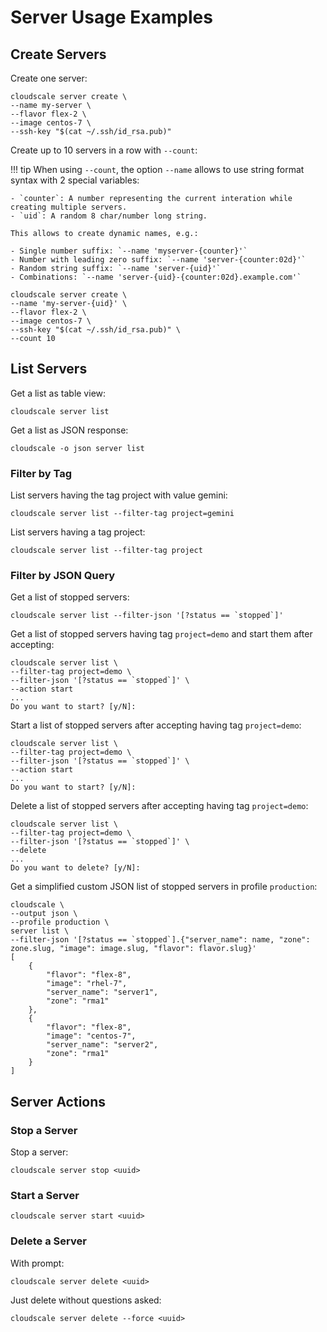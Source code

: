 # Server Usage Examples

## Create Servers

Create one server:

~~~shell
cloudscale server create \
--name my-server \
--flavor flex-2 \
--image centos-7 \
--ssh-key "$(cat ~/.ssh/id_rsa.pub)"
~~~

Create up to 10 servers in a row with `--count`:

!!! tip
    When using `--count`, the option `--name` allows to use string format syntax with 2 special variables:

    - `counter`: A number representing the current interation while creating multiple servers.
    - `uid`: A random 8 char/number long string.

    This allows to create dynamic names, e.g.:

    - Single number suffix: `--name 'myserver-{counter}'`
    - Number with leading zero suffix: `--name 'server-{counter:02d}'`
    - Random string suffix: `--name 'server-{uid}'`
    - Combinations: `--name 'server-{uid}-{counter:02d}.example.com'`

~~~shell
cloudscale server create \
--name 'my-server-{uid}' \
--flavor flex-2 \
--image centos-7 \
--ssh-key "$(cat ~/.ssh/id_rsa.pub)" \
--count 10
~~~

## List Servers

Get a list as table view:

~~~shell
cloudscale server list
~~~

Get a list as JSON response:

~~~shell
cloudscale -o json server list
~~~

### Filter by Tag

List servers having the tag project with value gemini:

~~~shell
cloudscale server list --filter-tag project=gemini
~~~

List servers having a tag project:

~~~shell
cloudscale server list --filter-tag project
~~~

### Filter by JSON Query

Get a list of stopped servers:

~~~shell
cloudscale server list --filter-json '[?status == `stopped`]'
~~~

Get a list of stopped servers having tag `project=demo` and start them after accepting:

~~~shell
cloudscale server list \
--filter-tag project=demo \
--filter-json '[?status == `stopped`]' \
--action start
...
Do you want to start? [y/N]:
~~~

Start a list of stopped servers after accepting having tag `project=demo`:

~~~shell
cloudscale server list \
--filter-tag project=demo \
--filter-json '[?status == `stopped`]' \
--action start
...
Do you want to start? [y/N]:
~~~

Delete a list of stopped servers after accepting having tag `project=demo`:

~~~shell
cloudscale server list \
--filter-tag project=demo \
--filter-json '[?status == `stopped`]' \
--delete
...
Do you want to delete? [y/N]:
~~~

Get a simplified custom JSON list of stopped servers in profile `production`:

~~~shell
cloudscale \
--output json \
--profile production \
server list \
--filter-json '[?status == `stopped`].{"server_name": name, "zone": zone.slug, "image": image.slug, "flavor": flavor.slug}'
[
    {
        "flavor": "flex-8",
        "image": "rhel-7",
        "server_name": "server1",
        "zone": "rma1"
    },
    {
        "flavor": "flex-8",
        "image": "centos-7",
        "server_name": "server2",
        "zone": "rma1"
    }
]
~~~

## Server Actions

### Stop a Server

Stop a server:

~~~shell
cloudscale server stop <uuid>
~~~

### Start a Server

~~~shell
cloudscale server start <uuid>
~~~

### Delete a Server

With prompt:

~~~shell
cloudscale server delete <uuid>
~~~

Just delete without questions asked:

~~~shell
cloudscale server delete --force <uuid>
~~~
